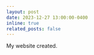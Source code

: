 ```yaml
---
layout: post
date: 2023-12-27 13:00:00-0400
inline: true
related_posts: false
---
```


My website created.
